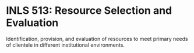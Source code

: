 # INLS 513: Resource Selection and Evaluation

Identification, provision, and evaluation of resources to meet primary needs of clientele in different institutional environments.
